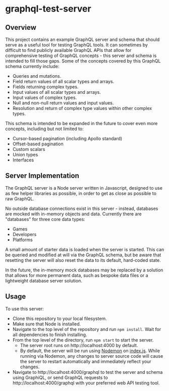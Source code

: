 # graphql-test-server

## Overview

This project contains an example GraphQL server and schema that should serve as a useful tool for testing GraphQL tools. It can sometimes by difficult to find publicly available GraphQL APIs that allow for comprehensive testing of GraphQL concepts - this server and schema is intended to fill those gaps. Some of the concepts covered by this GraphQL schema currently include:

- Queries and mutations.
- Field return values of all scalar types and arrays.
- Fields returning complex types.
- Input values of all scalar types and arrays.
- Input values of complex types.
- Null and non-null return values and input values.
- Resolution and return of complex type values within other complex types.

This schema is intended to be expanded in the future to cover even more concepts, including but not limited to:

- Cursor-based pagination (including Apollo standard)
- Offset-based pagination
- Custom scalars
- Union types
- Interfaces

## Server Implementation

The GraphQL server is a Node server written in Javascript, designed to use as few helper libraries as possible, in order to get as close as possible to raw GraphQL.

No outside database connections exist in this server - instead, databases are mocked with in-memory objects and data. Currently there are "databases" for three core data types:
- Games
- Developers
- Platforms

 A small amount of starter data is loaded when the server is started. This can be queried and modified at will via the GraphQL schema, but be aware that resetting the server will also reset the data to its default, hard-coded state.

 In the future, the in-memory mock databases may be replaced by a solution that allows for more permanent data, such as bespoke data files or a lightweight database server solution.

## Usage

To use this server:

- Clone this repository to your local filesystem.
- Make sure that Node is installed.
- Navigate to the top level of the repository and run `npm install`. Wait for all dependencies to finish installing.
- From the top level of the directory, run `npm start` to start the server.
  - The server root runs on http://localhost:4000 by default.
  - By default, the server will be run using [Nodemon](https://nodemon.io/) on [index.js](./index.js). While running via Nodemon, any changes to server source code will cause the server to restart automatically and immediately reflect your changes.
- Navigate to http://localhost:4000/graphql to test the server and schema using GraphiQL, or send GraphQL requests to http://localhost:4000/graphql with your preferred web API testing tool.
